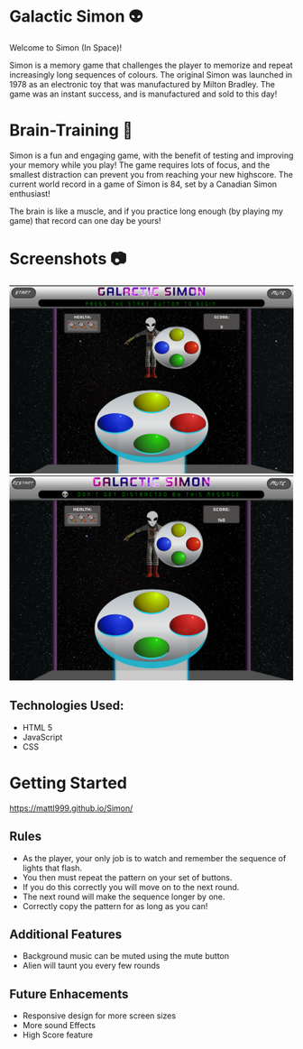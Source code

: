 
# Galactic Simon :alien:

Welcome to Simon (In Space)!

Simon is a memory game that challenges the player to memorize and repeat increasingly long sequences of colours. The original Simon was launched in 1978 as an electronic toy that was manufactured by Milton Bradley. The game was an instant success, and is manufactured and sold to this day!

# Brain-Training :muscle:
Simon is a fun and engaging game, with the benefit of testing and improving your memory while you play! The game requires lots of focus, and the smallest distraction can prevent you from reaching your new highscore. The current world record in a game of Simon is 84, set by a Canadian Simon enthusiast! 

The brain is like a muscle, and if you practice long enough (by playing my game) that record can one day be yours!

# Screenshots :camera:
![Alt text](https://github.com/mattl999/Simon/blob/gh-pages/assets/Photos/Simon1.png?raw=true)
![Alt text](https://github.com/mattl999/Simon/blob/gh-pages/assets/Photos/Simon2.png?raw=true)

## Technologies Used:
- HTML 5
- JavaScript
- CSS

# Getting Started

https://mattl999.github.io/Simon/

## Rules
- As the player, your only job is to watch and remember the sequence of lights that flash.
- You then must repeat the pattern on your set of buttons.
- If you do this correctly you will move on to the next round.
- The next round will make the sequence longer by one.
- Correctly copy the pattern for as long as you can!

## Additional Features
- Background music can be muted using the mute button
- Alien will taunt you every few rounds

## Future Enhacements

- Responsive design for more screen sizes
- More sound Effects
- High Score feature


